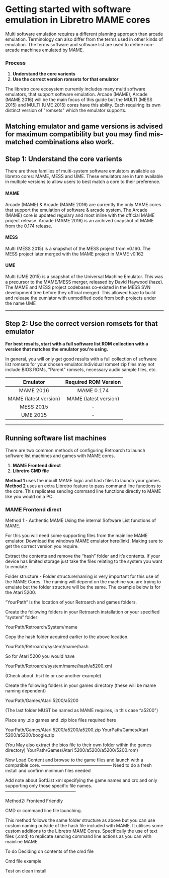 # Getting started with software emulation in Libretro MAME cores

Multi software emulation requires a different planning approach than arcade emulation. Terminology can also differ from the terms used in other kinds of emulation.
The terms software and software list are used to define non-arcade machines emulated by MAME.

### Process
  1. **Understand the core varients**
  2. **Use the correct version romsets for that emulator**

The libretro core ecosystem currently includes many multi software emulators, that support software emulation. Arcade (MAME), Arcade (MAME 2016) will be the main focus of this guide but the MULTI (MESS 2015) and MULTI (UME 2015) cores have this ability. Each requiring its own distinct version of "romsets" which the emulator supports.

Matching emulator and game versions is advised for maximum compatibility but you may find mis-matched combinations also work.  
---

## Step 1: Understand the core varients

There are three families of multi-system software emulators available as libretro cores: MAME, MESS and UME. These emulators are in turn available in multiple versions to allow users to best match a core to their preference.


#### MAME
Arcade (MAME) & Arcade (MAME 2016) are currently the only MAME cores that support the emulation of software & arcade system. The Arcade (MAME) core is updated regulary and most inline with the official MAME project release. Arcade (MAME 2016) is an archived snapshot of MAME from the 0.174 release.

#### MESS
Multi (MESS 2015) is a snapshot of the MESS project from v0.160. The MESS project later merged with the MAME project in MAME v0.162

#### UME
Multi (UME 2015) is a snapshot of the Universal Machine Emulator. This was a precursor to the MAME/MESS merger, released by David Haywood (haze). The MAME and MESS project codebases co-existed in the MESS SVN development tree before they official merged. This allowed haze to build and release the eumlator with unmodified code from both projects under the name UME

---

## Step 2: Use the correct version romsets for that emulator
**For best results, start with a full software list ROM collection with a version that matches the emulator you're using.**

In general, you will only get good results with a full collection of software list romsets for your chosen emulator.Individual romset zip files may not include BIOS ROMs, "Parent" romsets, necessary audio sample files, etc.


| Emulator | Required ROM Version |
| :---: | :---: |
| MAME 2016 | MAME 0.174 |
| MAME (latest version) | MAME (latest version) |
| MESS 2015 | - |
| UME 2015 | - |

---

## Running software list machines
There are two common methods of configuring Retroarch to launch software list machines and games with MAME cores.

  1. **MAME Frontend direct**
  2. **Libretro CMD file**

**Method 1** uses the inbuilt MAME logic and hash files to launch your games.
**Method 2** uses an extra Libretro feature to pass command line functions to the core. This replicates sending command line functions directly to MAME like you would on a PC.

### MAME Frontend direct




Method 1:- Authentic MAME
Using the internal Software List functions of MAME.

For this you will need some supporting files from the mainline MAME emulator. Download the windows MAME emulator here(link). Making sure to get the correct version you require.

Extract the contents and remove the “hash” folder and it’s contents. If your device has limited storage just take the files relating to the system you want to emulate.

Folder structure:-
Folder structure/naming is very important for this use of the MAME Cores. The naming will depend on the machine you are trying to emulate but the folder structure will be the same. The example below is for the Atari 5200.

“YourPath” is the location of your Retroarch and games folders.

Create the following folders in your Retroarch installation or your specified “system” folder

YourPath/Retroarch/System/mame

Copy the hash folder acquired earlier to the above location.

YourPath/Retroarch/system/mame/hash

So for Atari 5200 you would have

YourPath/Retroarch/system/mame/hash/a5200.xml

(Check about .hsi file or use another example)

Create the following folders in your games directory (these will be mame naming dependent)

YourPath/Games/Atari 5200/a5200

(The last folder MUST be named as MAME requires, in this case “a5200”)

Place any .zip games and .zip bios files required here

YourPath/Games/Atari 5200/a5200/a5200.zip
YourPath/Games/Atari 5200/a5200/boogie.zip

(You May also extract the bios file to their own folder within the games directory)
YourPath/Games/Atari 5200/a5200/a5200/5200.rom)

Now Load Content and browse to the game files and launch with a compatible core.
————————————————
Need to do a fresh install and confirm minimum files needed

Add note about SoftList xml specifying the game names and crc and only supporting only those specific file names.
————————————————

Method2: Frontend Friendly

CMD or command line file launching.

This method follows the same folder structure as above but you can use custom naming outside of the hash file included with MAME.
It utilises some custom additions to the Libretro MAME Cores. Specifically the use of text files (.cmd) to replicate sending command line actions as you can with mainline MAME.

To do
Deciding on contents of the cmd file

Cmd file example

Test on clean install
